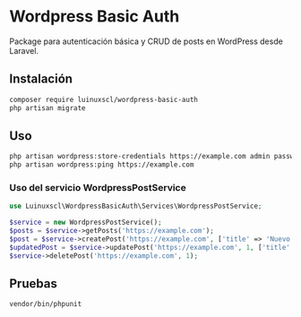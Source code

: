# Wordpress Basic Auth

Package para autenticación básica y CRUD de posts en WordPress desde Laravel.

## Instalación
```sh
composer require luinuxscl/wordpress-basic-auth
php artisan migrate
```

## Uso
```sh
php artisan wordpress:store-credentials https://example.com admin password
php artisan wordpress:ping https://example.com
```

### Uso del servicio WordpressPostService
```php
use Luinuxscl\WordpressBasicAuth\Services\WordpressPostService;

$service = new WordpressPostService();
$posts = $service->getPosts('https://example.com');
$post = $service->createPost('https://example.com', ['title' => 'Nuevo Post', 'content' => 'Contenido del post']);
$updatedPost = $service->updatePost('https://example.com', 1, ['title' => 'Título actualizado']);
$service->deletePost('https://example.com', 1);
```

## Pruebas
```sh
vendor/bin/phpunit
```